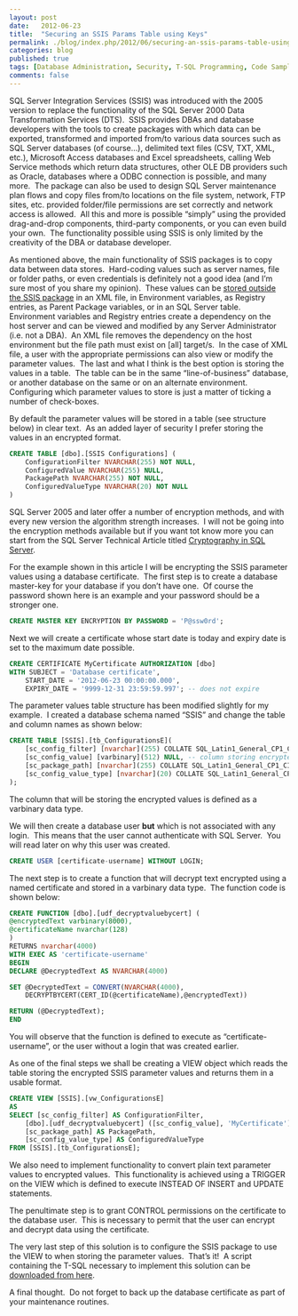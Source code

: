 ```yaml
---
layout: post
date:   2012-06-23
title:  "Securing an SSIS Params Table using Keys"
permalink: ./blog/index.php/2012/06/securing-an-ssis-params-table-using-keys/
categories: blog
published: true
tags: [Database Administration, Security, T-SQL Programming, Code Samples, Coding Practices, data types, Development, SQL Server 2005, SQL Server 2008, SQL Server 2008 R2, SQL Server 2012, SQL Server Integration Services, Architecture, SSIS, Security]
comments: false
---
```

SQL Server Integration Services (SSIS) was introduced with the 2005 version to replace the functionality of the SQL Server 2000 Data Transformation Services (DTS).  SSIS provides DBAs and database developers with the tools to create packages with which data can be exported, transformed and imported from/to various data sources such as SQL Server databases (of course…), delimited text files (CSV, TXT, XML, etc.), Microsoft Access databases and Excel spreadsheets, calling Web Service methods which return data structures, other OLE DB providers such as Oracle, databases where a ODBC connection is possible, and many more.  The package can also be used to design SQL Server maintenance plan flows and copy files from/to locations on the file system, network, FTP sites, etc. provided folder/file permissions are set correctly and network access is allowed.  All this and more is possible “simply” using the provided drag-and-drop components, third-party components, or you can even build your own.  The functionality possible using SSIS is only limited by the creativity of the DBA or database developer.

As mentioned above, the main functionality of SSIS packages is to copy data between data stores.  Hard-coding values such as server names, file or folder paths, or even credentials is definitely not a good idea (and I’m sure most of you share my opinion).  These values can be [stored outside the SSIS package](http://msdn.microsoft.com/en-us/library/ms141682.aspx) in an XML file, in Environment variables, as Registry entries, as Parent Package variables, or in an SQL Server table.  Environment variables and Registry entries create a dependency on the host server and can be viewed and modified by any Server Administrator (i.e. not a DBA).  An XML file removes the dependency on the host environment but the file path must exist on [all] target/s.  In the case of XML file, a user with the appropriate permissions can also view or modify the parameter values.  The last and what I think is the best option is storing the values in a table.  The table can be in the same “line-of-business” database, or another database on the same or on an alternate environment.  Configuring which parameter values to store is just a matter of ticking a number of check-boxes.

By default the parameter values will be stored in a table (see structure below) in clear text.  As an added layer of security I prefer storing the values in an encrypted format.

``` sql
CREATE TABLE [dbo].[SSIS Configurations] (
    ConfigurationFilter NVARCHAR(255) NOT NULL,
    ConfiguredValue NVARCHAR(255) NULL,
    PackagePath NVARCHAR(255) NOT NULL,
    ConfiguredValueType NVARCHAR(20) NOT NULL
)
```

SQL Server 2005 and later offer a number of encryption methods, and with every new version the algorithm strength increases.  I will not be going into the encryption methods available but if you want tot know more you can start from the SQL Server Technical Article titled [Cryptography in SQL Server](http://msdn.microsoft.com/en-us/library/cc837966.aspx).

For the example shown in this article I will be encrypting the SSIS parameter values using a database certificate.  The first step is to create a database master-key for your database if you don’t have one.  Of course the password shown here is an example and your password should be a stronger one.

``` sql
CREATE MASTER KEY ENCRYPTION BY PASSWORD = 'P@ssw0rd';
```

Next we will create a certificate whose start date is today and expiry date is set to the maximum date possible.

``` sql
CREATE CERTIFICATE MyCertificate AUTHORIZATION [dbo]
WITH SUBJECT = 'Database certificate',
    START_DATE = '2012-06-23 00:00:00.000',
    EXPIRY_DATE = '9999-12-31 23:59:59.997'; -- does not expire
```

The parameter values table structure has been modified slightly for my example.  I created a database schema named “SSIS” and change the table and column names as shown below:

``` sql
CREATE TABLE [SSIS].[tb_ConfigurationsE](
    [sc_config_filter] [nvarchar](255) COLLATE SQL_Latin1_General_CP1_CI_AS NOT NULL,
    [sc_config_value] [varbinary](512) NULL, -- column storing encrypted data
    [sc_package_path] [nvarchar](255) COLLATE SQL_Latin1_General_CP1_CI_AS NOT NULL,
    [sc_config_value_type] [nvarchar](20) COLLATE SQL_Latin1_General_CP1_CI_AS NOT NULL
);
```

The column that will be storing the encrypted values is defined as a varbinary data type.

We will then create a database user **but** which is not associated with any login.  This means that the user cannot authenticate with SQL Server.  You will read later on why this user was created.

``` sql
CREATE USER [certificate-username] WITHOUT LOGIN;
```

The next step is to create a function that will decrypt text encrypted using a named certificate and stored in a varbinary data type.  The function code is shown below:

``` sql
CREATE FUNCTION [dbo].[udf_decryptvaluebycert] (
@encryptedText varbinary(8000),
@certificateName nvarchar(128)
)
RETURNS nvarchar(4000)
WITH EXEC AS 'certificate-username'
BEGIN
DECLARE @DecryptedText AS NVARCHAR(4000)

SET @DecryptedText = CONVERT(NVARCHAR(4000), 
    DECRYPTBYCERT(CERT_ID(@certificateName),@encryptedText))

RETURN (@DecryptedText);
END
```

You will observe that the function is defined to execute as “certificate-username”, or the user without a login that was created earlier.

As one of the final steps we shall be creating a VIEW object which reads the table storing the encrypted SSIS parameter values and returns them in a usable format.

``` sql
CREATE VIEW [SSIS].[vw_ConfigurationsE]
AS
SELECT [sc_config_filter] AS ConfigurationFilter,
    [dbo].[udf_decryptvaluebycert] ([sc_config_value], 'MyCertificate') AS ConfiguredValue,
    [sc_package_path] AS PackagePath,
    [sc_config_value_type] AS ConfiguredValueType
FROM [SSIS].[tb_ConfigurationsE];
```

We also need to implement functionality to convert plain text parameter values to encrypted values.  This functionality is achieved using a TRIGGER on the VIEW which is defined to execute INSTEAD OF INSERT and UPDATE statements.

The penultimate step is to grant CONTROL permissions on the certificate to the database user.  This is necessary to permit that the user can encrypt and decrypt data using the certificate.

The very last step of this solution is to configure the SSIS package to use the VIEW to when storing the parameter values.  That’s it!  A script containing the T-SQL necessary to implement this solution can be [downloaded from here](/assets/article_files/2012/06/securing-an-ssis-params-table-using-keys.zip).

A final thought.  Do not forget to back up the database certificate as part of your maintenance routines.
